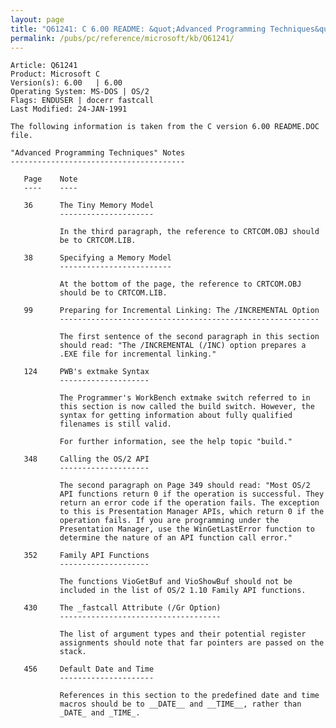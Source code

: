 ```yaml
---
layout: page
title: "Q61241: C 6.00 README: &quot;Advanced Programming Techniques&quot; Notes"
permalink: /pubs/pc/reference/microsoft/kb/Q61241/
---
```


	Article: Q61241
	Product: Microsoft C
	Version(s): 6.00   | 6.00
	Operating System: MS-DOS | OS/2
	Flags: ENDUSER | docerr fastcall
	Last Modified: 24-JAN-1991
	
	The following information is taken from the C version 6.00 README.DOC
	file.
	
	"Advanced Programming Techniques" Notes
	---------------------------------------
	
	   Page    Note
	   ----    ----
	
	   36      The Tiny Memory Model
	           ---------------------
	
	           In the third paragraph, the reference to CRTCOM.OBJ should
	           be to CRTCOM.LIB.
	
	   38      Specifying a Memory Model
	           -------------------------
	
	           At the bottom of the page, the reference to CRTCOM.OBJ
	           should be to CRTCOM.LIB.
	
	   99      Preparing for Incremental Linking: The /INCREMENTAL Option
	           ----------------------------------------------------------
	
	           The first sentence of the second paragraph in this section
	           should read: "The /INCREMENTAL (/INC) option prepares a
	           .EXE file for incremental linking."
	
	   124     PWB's extmake Syntax
	           --------------------
	
	           The Programmer's WorkBench extmake switch referred to in
	           this section is now called the build switch. However, the
	           syntax for getting information about fully qualified
	           filenames is still valid.
	
	           For further information, see the help topic "build."
	
	   348     Calling the OS/2 API
	           --------------------
	
	           The second paragraph on Page 349 should read: "Most OS/2
	           API functions return 0 if the operation is successful. They
	           return an error code if the operation fails. The exception
	           to this is Presentation Manager APIs, which return 0 if the
	           operation fails. If you are programming under the
	           Presentation Manager, use the WinGetLastError function to
	           determine the nature of an API function call error."
	
	   352     Family API Functions
	           --------------------
	
	           The functions VioGetBuf and VioShowBuf should not be
	           included in the list of OS/2 1.10 Family API functions.
	
	   430     The _fastcall Attribute (/Gr Option)
	           ------------------------------------
	
	           The list of argument types and their potential register
	           assignments should note that far pointers are passed on the
	           stack.
	
	   456     Default Date and Time
	           ---------------------
	
	           References in this section to the predefined date and time
	           macros should be to __DATE__ and __TIME__, rather than
	           _DATE_ and _TIME_.
